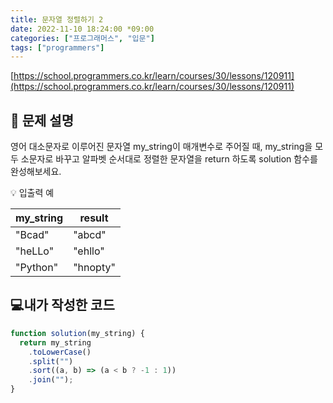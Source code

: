 ```yaml
---
title: 문자열 정렬하기 2
date: 2022-11-10 18:24:00 *09:00
categories: ["프로그래머스", "입문"]
tags: ["programmers"]
---
```


[https://school.programmers.co.kr/learn/courses/30/lessons/120911](https://school.programmers.co.kr/learn/courses/30/lessons/120911)

## 📔 문제 설명

영어 대소문자로 이루어진 문자열 my_string이 매개변수로 주어질 때, my_string을 모두 소문자로 바꾸고 알파벳 순서대로 정렬한 문자열을 return 하도록 solution 함수를 완성해보세요.

💡 입출력 예

| my_string | result   |
| --------- | -------- |
| "Bcad"    | "abcd"   |
| "heLLo"   | "ehllo"  |
| "Python"  | "hnopty" |

## 💻내가 작성한 코드

```js
function solution(my_string) {
  return my_string
    .toLowerCase()
    .split("")
    .sort((a, b) => (a < b ? -1 : 1))
    .join("");
}
```
